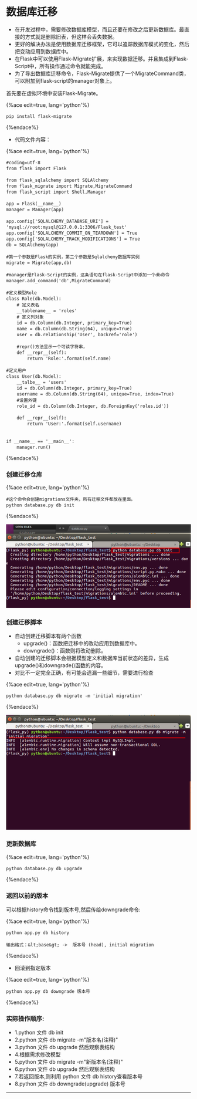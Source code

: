 # 数据库迁移

  * 在开发过程中，需要修改数据库模型，而且还要在修改之后更新数据库。最直接的方式就是删除旧表，但这样会丢失数据。
  * 更好的解决办法是使用数据库迁移框架，它可以追踪数据库模式的变化，然后把变动应用到数据库中。
  * 在Flask中可以使用Flask-Migrate扩展，来实现数据迁移。并且集成到Flask-Script中，所有操作通过命令就能完成。
  * 为了导出数据库迁移命令，Flask-Migrate提供了一个MigrateCommand类，可以附加到flask-script的manager对象上。

首先要在虚拟环境中安装Flask-Migrate。

{%ace edit=true, lang='python'%}

    pip install flask-migrate
    
{%endace%}

  * 代码文件内容：

{%ace edit=true, lang='python'%}

    #coding=utf-8
    from flask import Flask
    
    from flask_sqlalchemy import SQLAlchemy
    from flask_migrate import Migrate,MigrateCommand
    from flask_script import Shell,Manager
    
    app = Flask(__name__)
    manager = Manager(app)
    
    app.config['SQLALCHEMY_DATABASE_URI'] = 'mysql://root:mysql@127.0.0.1:3306/Flask_test'
    app.config['SQLALCHEMY_COMMIT_ON_TEARDOWN'] = True
    app.config['SQLALCHEMY_TRACK_MODIFICATIONS'] = True
    db = SQLAlchemy(app)
    
    #第一个参数是Flask的实例，第二个参数是Sqlalchemy数据库实例
    migrate = Migrate(app,db) 
    
    #manager是Flask-Script的实例，这条语句在flask-Script中添加一个db命令
    manager.add_command('db',MigrateCommand)
    
    #定义模型Role
    class Role(db.Model):
        # 定义表名
        __tablename__ = 'roles'
        # 定义列对象
        id = db.Column(db.Integer, primary_key=True)
        name = db.Column(db.String(64), unique=True)
        user = db.relationship('User', backref='role')
    
        #repr()方法显示一个可读字符串，
        def __repr__(self):
            return 'Role:'.format(self.name)
    
    #定义用户
    class User(db.Model):
        __talbe__ = 'users'
        id = db.Column(db.Integer, primary_key=True)
        username = db.Column(db.String(64), unique=True, index=True)
        #设置外键
        role_id = db.Column(db.Integer, db.ForeignKey('roles.id'))
    
        def __repr__(self):
            return 'User:'.format(self.username)
    
    
    if __name__ == '__main__':
        manager.run()
    
{%endace%}

### 创建迁移仓库

{%ace edit=true, lang='python'%}

    #这个命令会创建migrations文件夹，所有迁移文件都放在里面。
    python database.py db init
    
{%endace%}

![创建迁移仓库](../assets/db_init.png)

### 创建迁移脚本

  * 自动创建迁移脚本有两个函数
    * upgrade\(\)：函数把迁移中的改动应用到数据库中。
    * downgrade\(\)：函数则将改动删除。
  * 自动创建的迁移脚本会根据模型定义和数据库当前状态的差异，生成upgrade\(\)和downgrade\(\)函数的内容。
  * 对比不一定完全正确，有可能会遗漏一些细节，需要进行检查

{%ace edit=true, lang='python'%}

    python database.py db migrate -m 'initial migration'
    
{%endace%}

![创建迁移脚本](../assets/migration.png)

### 更新数据库

{%ace edit=true, lang='python'%}

    python database.py db upgrade
    
{%endace%}

### 返回以前的版本

可以根据history命令找到版本号,然后传给downgrade命令:

{%ace edit=true, lang='python'%}

    python app.py db history
    
    输出格式：&lt;base&gt; ->  版本号 (head), initial migration
    
{%endace%}

  * 回滚到指定版本

{%ace edit=true, lang='python'%}

    python app.py db downgrade 版本号
    
{%endace%}

### 实际操作顺序:

  * 1.python 文件 db init
  * 2.python 文件 db migrate -m"版本名\(注释\)"
  * 3.python 文件 db upgrade 然后观察表结构
  * 4.根据需求修改模型
  * 5.python 文件 db migrate -m"新版本名\(注释\)"
  * 6.python 文件 db upgrade 然后观察表结构
  * 7.若返回版本,则利用 python 文件 db history查看版本号
  * 8.python 文件 db downgrade\(upgrade\) 版本号

____

